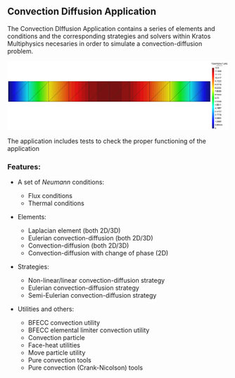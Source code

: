  
## Convection Diffusion Application  
  
The Convection DIffusion Application contains a series of elements and conditions and the corresponding strategies and solvers within Kratos Multiphysics necesaries in order to simulate a convection-diffusion problem.  
 
<p align="center"> 
  <img src="https://raw.githubusercontent.com/KratosMultiphysics/Documentation/master/Readme_files/ConvectionDiffusionApplication.png" alt="Solution" style="width: 600px;"/> 
</p> 
  
The application includes tests to check the proper functioning of the application 
  
### Features:  
  
- A set of *Neumann* conditions:
     * Flux conditions
     * Thermal conditions
    
- Elements:
    * Laplacian element (both 2D/3D)
    * Eulerian convection-diffusion (both 2D/3D)
    * Convection-diffusion (both 2D/3D)
    * Convection-diffusion with change of phase (2D)
       	
- Strategies:
	* Non-linear/linear convection-diffusion strategy
	* Eulerian convection-diffusion strategy
	* Semi-Eulerian convection-diffusion strategy
	
- Utilities and others:
	* BFECC convection utility
	* BFECC elemental limiter convection utility
	* Convection particle
	* Face-heat utilities
	* Move particle utility
	* Pure convection tools
	* Pure convection (Crank-Nicolson) tools
